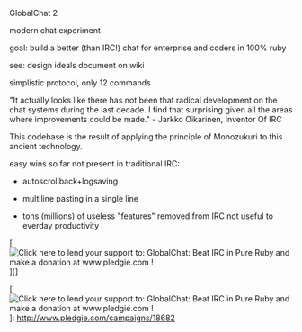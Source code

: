 GlobalChat 2

modern chat experiment

goal: build a better (than IRC!) chat for enterprise and coders in 100% ruby

see: design ideals document on wiki

simplistic protocol, only 12 commands

"It actually looks like there has not been that radical development on the chat systems during the last decade. I find that surprising given all the areas where improvements could be made." - Jarkko Oikarinen, Inventor Of IRC

This codebase is the result of applying the principle of Monozukuri to this ancient technology.

easy wins so far not present in traditional IRC:

* autoscrollback+logsaving

* multiline pasting in a single line

* tons (millions) of useless "features" removed from IRC not useful to everday productivity

[![Click here to lend your support to: GlobalChat: Beat IRC in Pure Ruby
and make a donation at www.pledgie.com !][]][]

  [Click here to lend your support to: GlobalChat: Beat IRC in Pure Ruby
  and make a donation at www.pledgie.com !]: http://www.pledgie.com/campaigns/18682.png?skin_name=chrome
  [![Click here to lend your support to: GlobalChat: Beat IRC in Pure
  Ruby and make a donation at www.pledgie.com !][]]: http://www.pledgie.com/campaigns/18682